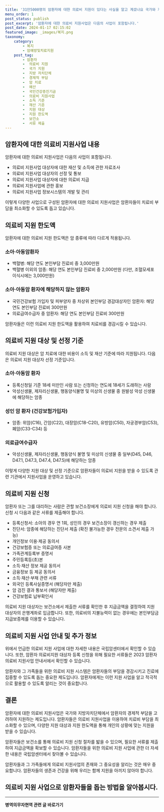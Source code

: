 ```yaml
---
title: '31만5000명의 암환자에 대한 의료비 지원이 있다는 사실을 알고 계셨나요 국가와 지방자치단체에서는 암환자의 경제적 부담능력 등을 고려하여 암 치료에 드는 비용을 지원합니다 이번 글에서는 암환자에 대한 의료비 지원사업의 내용과 지원 대상 지원 한도액에 대해 알아보겠습니다'
menu_order: 1
post_status: publish
post_excerpt: '암환자에 대한 의료비 지원사업은 다음의 사업이 포함됩니다.'
post_date: 2024-01-17 02:15:02
featured_image: _images/복지.png
taxonomy:
    category:
        - 복지
        - 암예방및치료지원
    post_tag:
        - 암환자
        -  의료비 지원
        -  국가 지원
        -  지방 자치단체
        -  경제적 부담
        -  암 치료
        -  예산
        -  국민건강증진기금
        -  의료비 지원사업
        -  소득 기준
        -  재산 기준
        -  지원 대상
        -  지원 한도액
        -  보건소
        -  서류 제출
---
```



## 암환자에 대한 의료비 지원사업 내용

암환자에 대한 의료비 지원사업은 다음의 사업이 포함됩니다.

- 의료비 지원사업 대상자에 대한 재산 및 소득에 관한 자료조사
- 의료비 지원사업 대상자의 선정 및 통보
- 의료비 지원사업 대상자에 대한 의료비 지급
- 의료비 지원사업에 관한 홍보
- 의료비 지원사업 정보시스템의 개발 및 관리

이렇게 다양한 사업으로 구성된 암환자에 대한 의료비 지원사업은 암환자들이 치료비 부담을 최소화할 수 있도록 돕고 있습니다.

## 의료비 지원 한도액

암환자에 대한 의료비 지원 한도액은 암 종류에 따라 다르게 적용됩니다.

### 소아·아동암환자

- 백혈병: 해당 연도 본인부담 진료비 중 3,000만원
- 백혈병 이외의 암종: 해당 연도 본인부담 진료비 중 2,000만원 (다만, 조혈모세포 이식시에는 3,000만원)

### 소아·아동암 환자에 해당하지 않는 암환자

- 국민건강보험 가입자 및 피부양자 중 차상위 본인부담 경감대상자인 암환자: 해당 연도 본인부담 진료비 300만원
- 의료급여수급자 중 암환자: 해당 연도 본인부담 진료비 300만원

암환자들은 이런 의료비 지원 한도액을 활용하여 치료비를 경감시킬 수 있습니다.

## 의료비 지원 대상 및 선정 기준

의료비 지원 대상은 암 치료에 대한 비용이 소득 및 재산 기준에 따라 지원됩니다. 다음은 의료비 지원 대상자 선정 기준입니다.

### 소아·아동암 환자

- 등록신청일 기준 18세 미만인 사람 또는 신청하는 연도에 18세가 도래하는 사람
- 악성신생물, 제자리신생물, 행동양식불명 및 미상의 신생물 중 원발성 악성 신생물에 해당하는 암종

### 성인 암 환자 (건강보험가입자)

- 암종: 위암(C16), 간암(C22), 대장암(C18-C20), 유방암(C50), 자궁경부암(C53), 폐암(C33-C34) 등

### 의료급여수급자

- 악성신생물, 제자리신생물, 행동양식 불명 및 미상의 신생물 중 일부(D45, D46, D47.1, D47.3, D47.4, D47.5)에 해당하는 암종

이렇게 다양한 지원 대상 및 선정 기준으로 암환자들이 의료비 지원을 받을 수 있도록 관련 기관에서 지원사업을 운영하고 있습니다.

## 의료비 지원 신청

암환자 또는 그를 대리하는 사람은 관할 보건소장에게 의료비 지원 신청을 해야 합니다. 신청 시 다음과 같은 서류를 제출해야 합니다.

- 등록신청서: 소아의 경우 연 1회, 성인의 경우 보건소장이 갱신하는 경우 제출
- 진단서: 암종에 해당하는 진단서 제출 (확진 불가능한 경우 전문의 소견서 제출 가능)
- 개인정보 이용·제공 동의서
- 건강보험증 또는 의료급여증 사본
- 가족관계등록부 증명서
- 주민등록등(초)본
- 소득·재산 정보 제공 동의서
- 금융정보 등 제공 동의서
- 소득·재산·부채 관련 서류
- 외국인 등록사실증명서 (해당자만 제출)
- 암 검진 결과 통보서 (해당자만 제출)
- 건강보험료 납부확인서

의료비 지원 대상자는 보건소에서 제출한 서류를 확인한 후 지급금액을 결정하여 지원 대상자의 은행계좌로 입금합니다. 또한, 의료비의 지불능력이 없는 경우에는 본인부담금 지급보증제를 이용할 수 있습니다.

## 의료비 지원 사업 안내 및 추가 정보

위에서 언급한 의료비 지원 사업에 대한 자세한 내용은 국립암센터에서 확인할 수 있습니다. 또한, 암환자 의료비지원 대상자 등록 신청을 위해 필요한 서류들은 2023 암환자 의료비 지원사업 안내서에서 확인할 수 있습니다.

암환자와 그 가족들을 위한 의료비 지원 시스템은 암환자들의 부담을 경감시키고 진료에 집중할 수 있도록 돕는 중요한 제도입니다. 암환자에게는 이런 지원 사업을 알고 적극적으로 활용할 수 있도록 알리는 것이 중요합니다.

## 결론

암환자에 대한 의료비 지원사업은 국가와 지방자치단체에서 암환자의 경제적 부담을 고려하여 지원하는 제도입니다. 암환자들은 의료비 지원사업을 이용하여 치료비 부담을 최소화할 수 있으며, 다양한 지원 대상과 지원 한도액을 통해 개인의 상황에 맞는 지원을 받을 수 있습니다.

암환자들은 보건소를 통해 의료비 지원 신청 절차를 밟을 수 있으며, 필요한 서류를 제출하여 지급금액을 확보할 수 있습니다. 암환자들을 위한 의료비 지원 사업에 관한 더 자세한 내용은 국립암센터에서 찾아볼 수 있습니다.

암환자들과 그 가족들에게 의료비 지원사업의 존재와 그 중요성을 알리는 것은 매우 중요합니다. 암환자들의 생존과 건강을 위해 우리는 함께 지원을 아끼지 않아야 합니다. 

## 의료비 지원 사업으로 암환자들을 돕는 방법을 알아봅시다.
<!-- wp:separator -->
<hr class="wp-block-separator has-alpha-channel-opacity"/>
<!-- /wp:separator -->

<!-- wp:group {"backgroundColor":"base","layout":{"type":"constrained"}} -->
<div class="wp-block-group has-base-background-color has-background"><!-- wp:paragraph {"align":"center","fontSize":"medium"} -->
<p class="has-text-align-center has-large-font-size"><strong>병역의무자현역 관련 글 바로가기</strong></p>
<!-- /wp:paragraph -->


<!-- wp:latest-posts
{"categories":[{"id":9912,"count":19,"description":"","link":"https://uknowlaw.com/category/%eb%b3%91%ec%97%ad%ec%9d%98%eb%ac%b4%ec%9e%90%ed%98%84%ec%97%ad/","name":"병역의무자현역","slug":"병역의무자현역","taxonomy":"category","parent":0,"meta":[],"_links":{"self":[{"href":"https://uknowlaw.com/wp-json/wp/v2/categories/9912"}],"collection":[{"href":"https://uknowlaw.com/wp-json/wp/v2/categories"}],"about":[{"href":"https://uknowlaw.com/wp-json/wp/v2/taxonomies/category"}],"wp:post_type":[{"href":"https://uknowlaw.com/wp-json/wp/v2/posts?categories=9912"}],"curies":[{"name":"wp","href":"https://api.w.org/{rel}","templated":true}]}}],"postsToShow":100,"excerptLength":28,"postLayout":"grid","columns":2,"featuredImageAlign":"left","featuredImageSizeSlug":"large","fontSize":"small"} /--></div>
<!-- /wp:group -->
